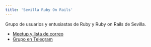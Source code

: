 ```yaml
---
title: 'Sevilla Ruby On Rails'
---
```

Grupo de usuarios y entusiastas de Ruby y Ruby on Rails de Sevilla.

- [Meetup y lista de correo](https://www.meetup.com/es-ES/Sevilla-Ruby-On-Rails-Meetup/)
- [Grupo en Telegram](https://t.me/joinchat/C2Xfrgvzt9dqrlsgiBUGRg)
